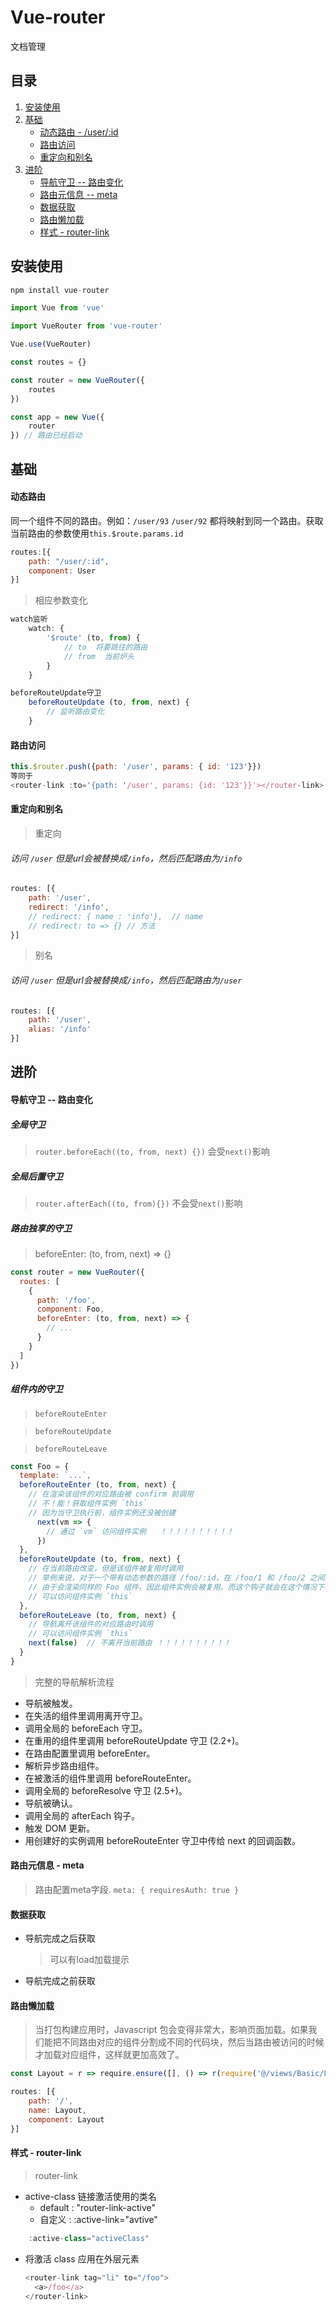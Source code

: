 # Vue-router
文档管理

## 目录

1. [安装使用](#install)
2. [基础](#basic)
    * [动态路由 - /user/:id](#dynamicRouter)
    * [路由访问](#visit)
    * [重定向和别名](#redirect)
2. [进阶](#advanced)
    * [导航守卫 -- 路由变化](#navigationGuard)
    * [路由元信息 -- meta](#meta)
    * [数据获取](#getData)
    * [路由懒加载](#lazyLoad)
    * [样式 - router-link](#style)



<a name="install"></a>
## 安装使用

```js
npm install vue-router

import Vue from 'vue'

import VueRouter from 'vue-router'

Vue.use(VueRouter)

const routes = {}

const router = new VueRouter({
    routes
})

const app = new Vue({
    router
}) // 路由已经启动

```

<a name="basic"></a>
## 基础

<a name="dynamicRouter"></a>
#### 动态路由

 同一个组件不同的路由。例如：`/user/93` `/user/92` 都将映射到同一个路由。获取当前路由的参数使用`this.$route.params.id`

```js
routes:[{
    path: "/user/:id",
    component: User
}]
```
> 相应参数变化

```js
watch监听
    watch: {
        '$route' (to, from) {
            // to  将要跳往的路由
            // from  当前炉头
        }
    }

beforeRouteUpdate守卫
    beforeRouteUpdate (to, from, next) {
        // 监听路由变化
    }
```

<a name="visit"></a>
#### 路由访问

```js
this.$router.push({path: '/user', params: { id: '123'}})
等同于
<router-link :to='{path: '/user', params: {id: '123'}}'></router-link>
```

<a name="redirect"></a>
#### 重定向和别名

> 重定向
###### 访问 `/user` 但是url会被替换成`/info`，然后匹配路由为`/info`
```js
routes: [{
    path: '/user',
    redirect: '/info',
    // redirect: { name : 'info'},  // name
    // redirect: to => {} // 方法
}]
```

> 别名    
###### 访问 `/user` 但是url会被替换成`/info`，然后匹配路由为`/user`
```js
routes: [{
    path: '/user',
    alias: '/info'
}]
```

<a name="advanced"></a>
## 进阶

<a name="navigationGuard"></a>
#### 导航守卫 -- 路由变化

##### 全局守卫

> `router.beforeEach((to, from, next) {})`    会受`next()`影响
 
##### 全局后置守卫

> `router.afterEach((to, from){})`  不会受`next()`影响

##### 路由独享的守卫

> beforeEnter: (to, from, next) => {}

```js
const router = new VueRouter({
  routes: [
    {
      path: '/foo',
      component: Foo,
      beforeEnter: (to, from, next) => {
        // ...
      }
    }
  ]
})
```

##### 组件内的守卫

> `beforeRouteEnter`

> `beforeRouteUpdate`

> `beforeRouteLeave`

```js
const Foo = {
  template: `...`,
  beforeRouteEnter (to, from, next) {
    // 在渲染该组件的对应路由被 confirm 前调用
    // 不！能！获取组件实例 `this`
    // 因为当守卫执行前，组件实例还没被创建
      next(vm => {
        // 通过 `vm` 访问组件实例   ！！！！！！！！！！
      })
  },
  beforeRouteUpdate (to, from, next) {
    // 在当前路由改变，但是该组件被复用时调用
    // 举例来说，对于一个带有动态参数的路径 /foo/:id，在 /foo/1 和 /foo/2 之间跳转的时候，
    // 由于会渲染同样的 Foo 组件，因此组件实例会被复用。而这个钩子就会在这个情况下被调用。
    // 可以访问组件实例 `this`
  },
  beforeRouteLeave (to, from, next) {
    // 导航离开该组件的对应路由时调用
    // 可以访问组件实例 `this`
    next(false)  // 不离开当前路由 ！！！！！！！！！！
  }
}
```

> 完整的导航解析流程

* 导航被触发。
* 在失活的组件里调用离开守卫。
* 调用全局的 beforeEach 守卫。
* 在重用的组件里调用 beforeRouteUpdate 守卫 (2.2+)。
* 在路由配置里调用 beforeEnter。
* 解析异步路由组件。
* 在被激活的组件里调用 beforeRouteEnter。
* 调用全局的 beforeResolve 守卫 (2.5+)。
* 导航被确认。
* 调用全局的 afterEach 钩子。
* 触发 DOM 更新。
* 用创建好的实例调用 beforeRouteEnter 守卫中传给 next 的回调函数。


<a name="meta"></a>
#### 路由元信息 - meta

> 路由配置meta字段.  `meta: { requiresAuth: true }`


<a name="getData"></a>
#### 数据获取

* 导航完成之后获取
    > 可以有load加载提示
* 导航完成之前获取


<a name="lazyLoad"></a>
#### 路由懒加载

> 当打包构建应用时，Javascript 包会变得非常大，影响页面加载。如果我们能把不同路由对应的组件分割成不同的代码块，然后当路由被访问的时候才加载对应组件，这样就更加高效了。

```js
const Layout = r => require.ensure([], () => r(require('@/views/Basic/Layout')), 'init');

routes: [{
    path: '/',
    name: Layout,
    component: Layout
}]
```


<a name="style"></a>
#### 样式 - router-link

> router-link

* active-class  链接激活使用的类名
    * default : "router-link-active"
    * 自定义 :  :active-link="avtive"

```js
    :active-class="activeClass"
```
    
* 将激活 class 应用在外层元素
    ```js
    <router-link tag="li" to="/foo">
      <a>/foo</a>
    </router-link>

    ```
    